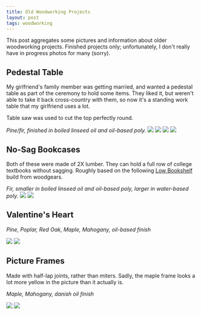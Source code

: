 ```yaml
---
title: Old Woodworking Projects
layout: post
tags: woodworking
---
```

This post aggregates some pictures and information about older woodworking projects.  Finished projects only; unfortunately, I don't really have in progress photos for many (sorry).

## Pedestal Table
My girlfriend's family member was getting married, and wanted a pedestal table as part of the ceremony to hold some items.  They liked it, but weren't able to take it back cross-country with them, so now it's a standing work table that my girlfriend uses a lot.

Table saw was used to cut the top perfectly round.

*Pine/fir, finished in boiled linseed oil and oil-based poly.*
![ ](/public/woodworking/pedestal_table/table01.jpg  "Finished Table")
![ ](/public/woodworking/pedestal_table/sanded_top.jpg  "Back on table saw for photo, after sanding.")
![ ](/public/woodworking/pedestal_table/oiled_top.jpg  "Boiled linseed oil.")
![ ](/public/woodworking/pedestal_table/legs_dry_fit.jpg  "Dry fit of the pedestal and legs.")

## No-Sag Bookcases
Both of these were made of 2X lumber.  They can hold a full row of college textbooks without sagging.  Roughly based on the following [Low Bookshelf](http://www.woodgears.ca/shelves/low_bookshelf.html) build from woodgears.

*Fir, smaller in boiled linseed oil and oil-based poly, larger in water-based poly.*
![ ](/public/woodworking/bookcases/IMG_0618.JPG  "Small.")
![ ](/public/woodworking/bookcases/IMG_0721.JPG  "Larger.")

## Valentine's Heart
*Pine, Poplar, Red Oak, Maple, Mahogany, oil-based finish*

![ ](/public/woodworking/valentines_heart/heart1.jpg "Front.")
![ ](/public/woodworking/valentines_heart/heart2.jpg "Side.")

## Picture Frames
Made with half-lap joints, rather than miters.  Sadly, the maple frame looks a lot more yellow in the picture than it actually is.

*Maple, Mahogany, danish oil finish*

![ ](/public/woodworking/picture_frames/both_frames.jpg "Both.")
![ ](/public/woodworking/picture_frames/half_lap_joints.jpg "Joint Detail.")

